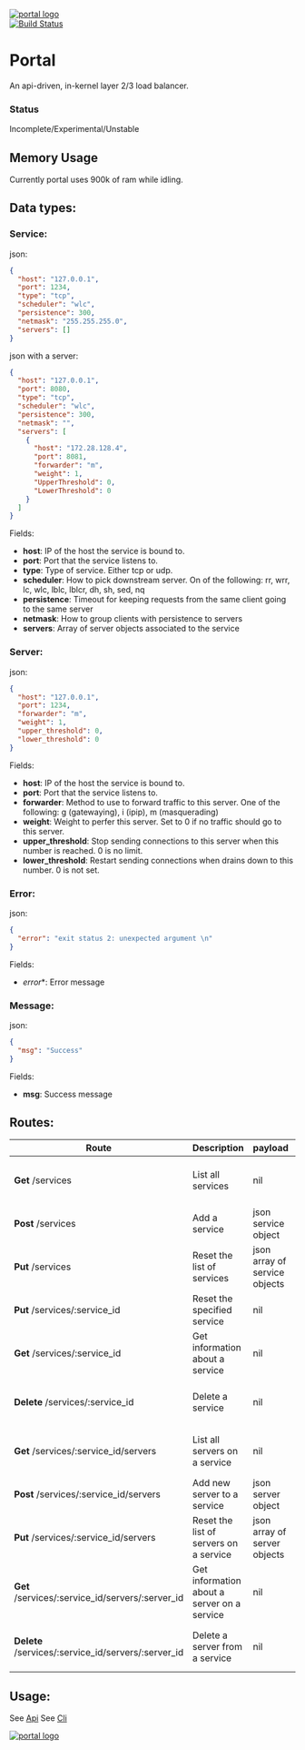 [![portal logo](http://nano-assets.gopagoda.io/readme-headers/portal.png)](http://nanobox.io/open-source#portal)  
[![Build Status](https://travis-ci.org/nanopack/portal.svg)](https://travis-ci.org/nanopack/portal)

# Portal

An api-driven, in-kernel layer 2/3 load balancer.

### Status
Incomplete/Experimental/Unstable

## Memory Usage

Currently portal uses 900k of ram while idling.

## Data types:
### Service:
json:
```json
{
  "host": "127.0.0.1",
  "port": 1234,
  "type": "tcp",
  "scheduler": "wlc",
  "persistence": 300,
  "netmask": "255.255.255.0",
  "servers": []
}
```

json with a server:
```json
{
  "host": "127.0.0.1",
  "port": 8080,
  "type": "tcp",
  "scheduler": "wlc",
  "persistence": 300,
  "netmask": "",
  "servers": [
    {
      "host": "172.28.128.4",
      "port": 8081,
      "forwarder": "m",
      "weight": 1,
      "UpperThreshold": 0,
      "LowerThreshold": 0
    }
  ]
}
```

Fields:
- **host**: IP of the host the service is bound to.
- **port**: Port that the service listens to.
- **type**: Type of service. Either tcp or udp.
- **scheduler**: How to pick downstream server. On of the following: rr, wrr, lc, wlc, lblc, lblcr, dh, sh, sed, nq
- **persistence**: Timeout for keeping requests from the same client going to the same server
- **netmask**: How to group clients with persistence to servers
- **servers**: Array of server objects associated to the service

### Server:
json:
```json
{
  "host": "127.0.0.1",
  "port": 1234,
  "forwarder": "m",
  "weight": 1,
  "upper_threshold": 0,
  "lower_threshold": 0
}
```

Fields:
- **host**: IP of the host the service is bound to.
- **port**: Port that the service listens to.
- **forwarder**: Method to use to forward traffic to this server. One of the following: g (gatewaying), i (ipip), m (masquerading)
- **weight**: Weight to perfer this server. Set to 0 if no traffic should go to this server.
- **upper_threshold**: Stop sending connections to this server when this number is reached. 0 is no limit.
- **lower_threshold**: Restart sending connections when drains down to this number. 0 is not set.

### Error:
json:
```json
{
  "error": "exit status 2: unexpected argument \n"
}
```

Fields:
 - *error**: Error message

### Message:
json:
```json
{
  "msg": "Success"
}
```

Fields:
 - **msg**: Success message

## Routes:

| Route | Description | payload | output |
| --- | --- | --- | --- |
| **Get** /services | List all services | nil | json array of service objects |
| **Post** /services | Add a service | json service object | json service object |
| **Put** /services | Reset the list of services | json array of service objects | json array of service objects |
| **Put** /services/:service_id | Reset the specified service | nil | json service object |
| **Get** /services/:service_id | Get information about a service | nil | json service object |
| **Delete** /services/:service_id | Delete a service | nil | success message or an error |
| **Get** /services/:service_id/servers | List all servers on a service | nil | json array of server objects |
| **Post** /services/:service_id/servers | Add new server to a service | json server object | json server object |
| **Put** /services/:service_id/servers | Reset the list of servers on a service | json array of server objects | json array of server objects |
| **Get** /services/:service_id/servers/:server_id | Get information about a server on a service | nil | json server object |
| **Delete** /services/:service_id/servers/:server_id | Delete a server from a service | nil | success message or an error |

## Usage:

See [Api](api/README.md)
See [Cli](commands/README.md)  

[![portal logo](http://nano-assets.gopagoda.io/open-src/nanobox-open-src.png)](http://nanobox.io/open-source)
